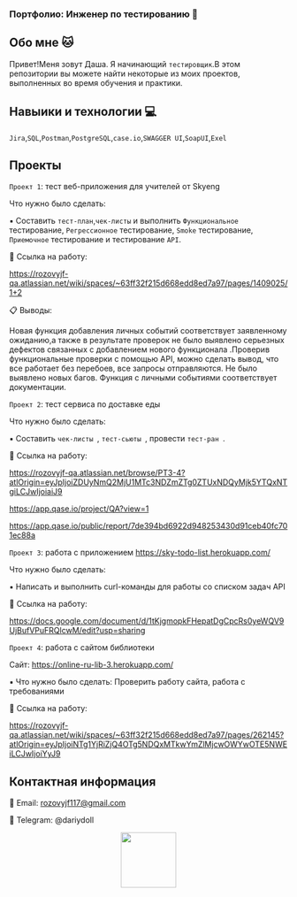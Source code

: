 ### Портфолио: Инженер по тестированию 👋

## Обо мне 🐱
Привет!Меня зовут Даша. Я начинающий  ``тестировщик``.В этом репозитории вы можете найти некоторые из моих проектов, выполненных во время обучения и практики.

## Навыики и технологии 💻
``Jira``,``SQL``,``Postman``,``PostgreSQL``,``case.io``,``SWAGGER UI``,``SoapUI``,``Exel``

## Проекты

`Проект 1`: тест веб-приложения для учителей от Skyeng

Что нужно было сделать:

▪️ Составить ``тест-план``,``чек-листы`` и выполнить ``Функциональное`` тестирование, ``Регрессионное`` тестирование, ``Smoke`` тестирование, ``Приемочное`` тестирование и тестирование ``API``.

📎 Cсылка на работу:

https://rozovyjf-qa.atlassian.net/wiki/spaces/~63ff32f215d668edd8ed7a97/pages/1409025/1+2

📋 Выводы:

Новая функция добавления личных событий соответствует заявленному ожиданию,а также в результате проверок не было выявлено серьезных дефектов связанных с добавлением нового функционала .Проверив функциональные проверки с помощью API, можно сделать вывод, что все работает без перебоев, все запросы отправляются. Не было выявлено новых багов.  Функция с личными  событиями соответствует документации.

`Проект 2`: тест сервиса по доставке еды 

Что нужно было сделать:

▪️ Составить  ``чек-листы ``, ``тест-сьюты ``, провести  ``тест-ран ``.

📎 Ссылка на работу:

https://rozovyjf-qa.atlassian.net/browse/PT3-4?atlOrigin=eyJpIjoiZDUyNmQ2MjU1MTc3NDZmZTg0ZTUxNDQyMjk5YTQxNTgiLCJwIjoiaiJ9

https://app.qase.io/project/QA?view=1

https://app.qase.io/public/report/7de394bd6922d948253430d91ceb40fc701ec88a

`Проект 3`: работа с приложением https://sky-todo-list.herokuapp.com/

Что нужно было сделать:

▪️ Написать и выполнить curl-команды для работы со списком задач API

📎 Ссылка на работу:

https://docs.google.com/document/d/1tKjgmopkFHepatDgCpcRs0yeWQV9UjBufVPuFRQlcwM/edit?usp=sharing

`Проект 4`: работа с сайтом библиотеки 

Сайт: https://online-ru-lib-3.herokuapp.com/

▪️ Что нужно было сделать: Проверить работу сайта, работа с требованиями

📎 Ссылка на работу:

https://rozovyjf-qa.atlassian.net/wiki/spaces/~63ff32f215d668edd8ed7a97/pages/262145?atlOrigin=eyJpIjoiNTg1YjRiZjQ4OTg5NDQxMTkwYmZlMjcwOWYwOTE5NWEiLCJwIjoiYyJ9

## Контактная информация 

📱 Email: rozovyjf117@gmail.com

📱 Telegram: @dariydoll


<div id="header" align="center">
  <img src="https://media.giphy.com/media/3kPDmoWdBpQPNhCnUG/giphy.gif" width="100"/>
</div>
<!--

